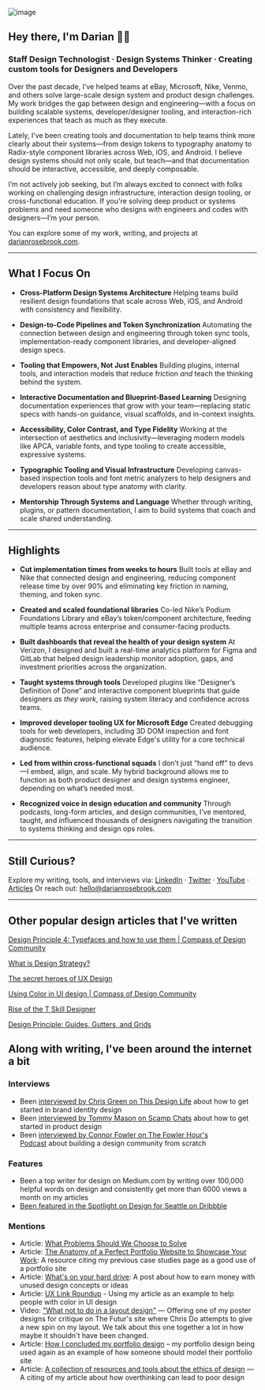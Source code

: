 ![image](https://user-images.githubusercontent.com/16178285/205413615-cccf7a62-d15f-4af4-9f2c-76df6367ced9.png)
## Hey there, I'm Darian 👋🏼 

### Staff Design Technologist · Design Systems Thinker · Creating custom tools for Designers and Developers

Over the past decade, I’ve helped teams at eBay, Microsoft, Nike, Venmo, and others solve large-scale design system and product design challenges. My work bridges the gap between design and engineering—with a focus on building scalable systems, developer/designer tooling, and interaction-rich experiences that teach as much as they execute.

Lately, I’ve been creating tools and documentation to help teams think more clearly about their systems—from design tokens to typography anatomy to Radix-style component libraries across Web, iOS, and Android. I believe design systems should not only scale, but teach—and that documentation should be interactive, accessible, and deeply composable.

I’m not actively job seeking, but I’m always excited to connect with folks working on challenging design infrastructure, interaction design tooling, or cross-functional education. If you're solving deep product or systems problems and need someone who designs with engineers and codes with designers—I’m your person.

You can explore some of my work, writing, and projects at [darianrosebrook.com](http://darianrosebrook.com).
 
---

## What I Focus On  

* **Cross-Platform Design Systems Architecture**
  Helping teams build resilient design foundations that scale across Web, iOS, and Android with consistency and flexibility.

* **Design-to-Code Pipelines and Token Synchronization**
  Automating the connection between design and engineering through token sync tools, implementation-ready component libraries, and developer-aligned design specs.

* **Tooling that Empowers, Not Just Enables**
  Building plugins, internal tools, and interaction models that reduce friction *and* teach the thinking behind the system.

* **Interactive Documentation and Blueprint-Based Learning**
  Designing documentation experiences that grow with your team—replacing static specs with hands-on guidance, visual scaffolds, and in-context insights.

* **Accessibility, Color Contrast, and Type Fidelity**
  Working at the intersection of aesthetics and inclusivity—leveraging modern models like APCA, variable fonts, and type tooling to create accessible, expressive systems.

* **Typographic Tooling and Visual Infrastructure**
  Developing canvas-based inspection tools and font metric analyzers to help designers and developers reason about type anatomy with clarity.

* **Mentorship Through Systems and Language**
  Whether through writing, plugins, or pattern documentation, I aim to build systems that coach and scale shared understanding.
 
---

## Highlights

* **Cut implementation times from weeks to hours**
  Built tools at eBay and Nike that connected design and engineering, reducing component release time by over 90% and eliminating key friction in naming, theming, and token sync.

* **Created and scaled foundational libraries**
  Co-led Nike’s Podium Foundations Library and eBay’s token/component architecture, feeding multiple teams across enterprise and consumer-facing products.

* **Built dashboards that reveal the health of your design system**
  At Verizon, I designed and built a real-time analytics platform for Figma and GitLab that helped design leadership monitor adoption, gaps, and investment priorities across the organization.

* **Taught systems through tools**
  Developed plugins like “Designer’s Definition of Done” and interactive component blueprints that guide designers *as they work*, raising system literacy and confidence across teams.

* **Improved developer tooling UX for Microsoft Edge**
  Created debugging tools for web developers, including 3D DOM inspection and font diagnostic features, helping elevate Edge's utility for a core technical audience.

* **Led from within cross-functional squads**
  I don’t just “hand off” to devs—I embed, align, and scale. My hybrid background allows me to function as both product designer and design systems engineer, depending on what’s needed most.

* **Recognized voice in design education and community**
  Through podcasts, long-form articles, and design communities, I’ve mentored, taught, and influenced thousands of designers navigating the transition to systems thinking and design ops roles.
 
---

## Still Curious?

Explore my writing, tools, and interviews via:
[LinkedIn](https://linkedin.com/in/darianrosebrook) · [Twitter](https://twitter.com/darianrosebrook) · [YouTube](https://www.youtube.com/@darian.rosebrook)  · [Articles](https://darianrosebrook.com/articles) 
Or reach out: [hello@darianrosebrook.com](mailto:hello@darianrosebrook.com)

--- 

## Other popular design articles that I've written

[Design Principle 4: Typefaces and how to use them | Compass of Design Community](https://compassofdesign.com/articles/design-principle-4-typefaces-and-how-to-use-them)

[What is Design Strategy?](https://blog.marvelapp.com/what-is-design-strategy/)

[The secret heroes of UX Design](https://read.compassofdesign.com/the-secret-heroes-of-ux-design-56014d087dee)

[Using Color in UI design | Compass of Design Community](https://compassofdesign.com/articles/using-color-in-ui-design)

[Rise of the T Skill Designer](https://blog.marvelapp.com/rise-t-skill-designer/)

[Design Principle: Guides, Gutters, and Grids](https://read.compassofdesign.com/guides-gutters-and-grids-2ce6092fc3de?source=friends_link&sk=023f90e4aaaba6992893c77265aebf02)

## Along with writing, I've been around the internet a bit

### Interviews

- Been [interviewed by Chris Green on This Design Life](https://www.thisdesignlife.net/darian-rosebrook-interview/) about how to get started in brand identity design
- Been [interviewed by Tommy Mason on Scamp Chats](https://studiomason.co.uk/masonand/darian-rosebrook) about how to get started in product design
- Been [interviewed by Connor Fowler on The Fowler Hour's Podcast](https://www.youtube.com/watch?v=WR-huVjQmcw) about building a design community from scratch

### Features

- Been a top writer for design on Medium.com by writing over 100,000 helpful words on design and consistently get more than 6000 views a month on my articles
- [Been featured in the Spotlight on Design for Seattle on Dribbble](https://dribbble.com/stories/2018/05/24/spotlight-on-the-seattle-design-scene)

### Mentions

- Article: [What Problems Should We Choose to Solve](https://uxdesign.cc/solve-the-correct-problem-8ac12038c16e)
- Article: [The Anatomy of a Perfect Portfolio Website to Showcase Your Work](https://kinsta.com/blog/portfolio-website/): A resource citing my previous case studies page as a good use of a portfolio site
- Article: [What's on your hard drive](https://justinjackson.ca/hard-drive): A post about how to earn money with unused design concepts or ideas
- Article: [UX Link Roundup](https://www.nform.com/ideas/ux-link-roundup-july/) - Using my article as an example to help people with color in UI design
- Video: ["What not to do in a layout design"](https://www.youtube.com/watch?v=atS36kzr8zg) — Offering one of my poster designs for critique on The Futur's site where Chris Do attempts to give a new spin on my layout. We talk about this one together a lot in how maybe it shouldn't have been changed.
- Article: [How I concluded my portfolio design](http://eleftheriabatsou.com/content/how-i-concluded-my-portfolio-website) – my portfolio design being used again as an example of how someone should model their portfolio site
- Article: [A collection of resources and tools about the ethics of design](http://future-design-principles.org/future_design_principles/resources-and-tools/) — A citing of my article about how overthinking can lead to poor design
